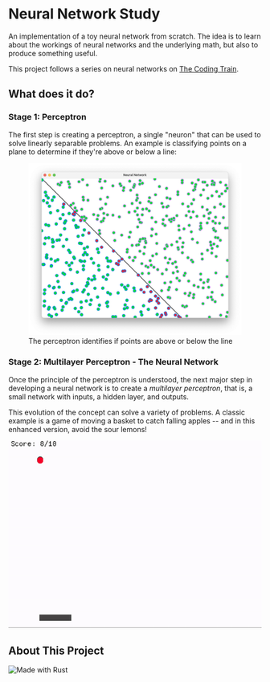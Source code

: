 # Neural Network Study

An implementation of a toy neural network from scratch. The idea is to learn about the workings of neural networks and the underlying math, but also to produce something useful.

This project follows a series on neural networks on [The Coding Train](https://youtu.be/ntKn5TPHHAk?si=0DsBd9O9Rp-bqC-H).

## What does it do?

### Stage 1: Perceptron

The first step is creating a perceptron, a single "neuron" that can be used to solve linearly separable problems. An example is classifying points on a plane to determine if they're above or below a line:

<figure>
  <img src="assets/point-classification.png" alt="Depiction of point classification">
  <figcaption>The perceptron identifies if points are above or below the line</figcaption>
</figure>

### Stage 2: Multilayer Perceptron - The Neural Network

Once the principle of the perceptron is understood, the next major step in developing a neural network is to create a *multilayer perceptron*, that is, a small network with inputs, a hidden layer, and outputs.

This evolution of the concept can solve a variety of problems. A classic example is a game of moving a basket to catch falling apples -- and in this enhanced version, avoid the sour lemons!

<img src="assets/catch-the-apples.gif" alt="Animation showing a basket moving left and right to catch falling apples">

## About This Project

![Made with Rust](https://img.shields.io/badge/Made%20with-Rust-orange)

